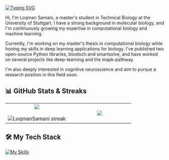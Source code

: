 
<a href="https://git.io/typing-svg"><img src="https://readme-typing-svg.demolab.com?font=Fira+Code&size=35&duration=2000&pause=500&background=000000&center=true&vCenter=true&multiline=true&width=800&height=160&lines=Hello+There!;I'm+Loqman;Welcome+to+my+GitHub+profile" alt="Typing SVG" /></a>



Hi, I'm Loqman Samani, a master's student in Technical Biology at the University of Stuttgart. I have a strong background in molecular biology, and I'm continuously growing my expertise in computational biology and machine learning.

Currently, I'm working on my master's thesis in computational biology while honing my skills in deep learning applications for biology. I've published two open-source Python libraries, biostoch and smartsolve, and have worked on several projects like deep-learning and the mapk-pathway.

I'm also deeply interested in cognitive neuroscience and aim to pursue a research position in this field soon.



## 📊 GitHub Stats & Streaks

<p align="center">
<table align="center">
<tr border="none">
<td width="50%" align="center">
  <img align="center" src="https://github-readme-stats.vercel.app/api?username=LoqmanSamani&theme=algolia&show_icons=true&count_private=true&bg_color=000000" />
  <br></br>
  <img title="🔥 Get streak stats for your profile at git.io/streak-stats" alt="LoqmanSamani streak" src="https://github-readme-streak-stats.herokuapp.com/?user=LoqmanSamani&theme=dark&hide_border=false&bg_color=000000" /> 
</td>

<td width="50%" align="center">
  <img align="center" src="https://github-readme-stats.anuraghazra1.vercel.app/api/top-langs/?username=LoqmanSamani&theme=algolia&hide_border=false&no-bg=true&no-frame=true&langs_count=10&bg_color=000000"/>
</td>
</tr>
</table>
</p>



## 🛠️ My Tech Stack


[![My Skills](https://skillicons.dev/icons?i=python,r,html,mysql,matlab,tensorflow,pytorch,pycharm,vscode,anaconda,linux,mint,ubuntu,windows,redhat,vim,git,github,md,latex&perline=10)](https://skillicons.dev)




